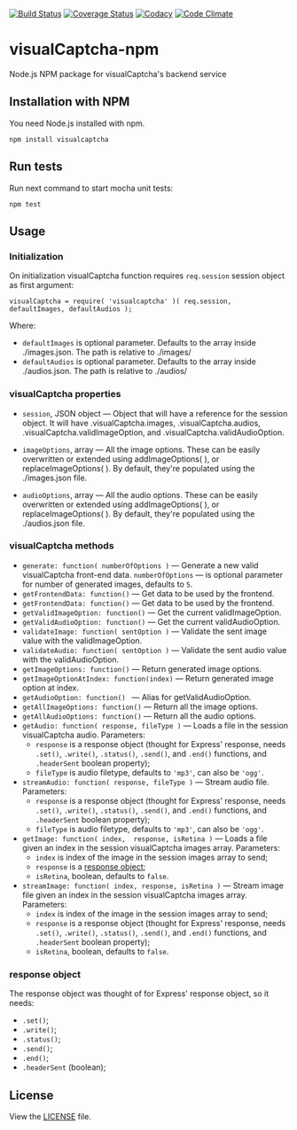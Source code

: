 [![Build Status](https://travis-ci.org/emotionLoop/visualCaptcha-npm.svg?flat=true&branch=master)](https://travis-ci.org/emotionLoop/visualCaptcha-npm)
[![Coverage Status](https://coveralls.io/repos/emotionLoop/visualCaptcha-npm/badge.svg?flat=true)](https://coveralls.io/r/emotionLoop/visualCaptcha-npm)
[![Codacy](https://www.codacy.com/project/badge/23de488143aa480d8fb8482dd4acca4d)](https://www.codacy.com/app/bruno-bernardino/visualCaptcha-npm)
[![Code Climate](https://codeclimate.com/github/emotionLoop/visualCaptcha-npm/badges/gpa.svg)](https://codeclimate.com/github/emotionLoop/visualCaptcha-npm)

# visualCaptcha-npm

Node.js NPM package for visualCaptcha's backend service


## Installation with NPM

You need Node.js installed with npm.
```
npm install visualcaptcha
```


## Run tests

Run next command to start mocha unit tests:
```
npm test
```


## Usage

### Initialization

On initialization visualCaptcha function requires `req.session` session object as first argument:

```
visualCaptcha = require( 'visualcaptcha' )( req.session, defaultImages, defaultAudios );
```
Where:

- `defaultImages` is optional parameter. Defaults to the array inside ./images.json. The path is relative to ./images/
- `defaultAudios` is optional parameter. Defaults to the array inside ./audios.json. The path is relative to ./audios/

### visualCaptcha properties

- `session`, JSON object — Object that will have a reference for the session object.
It will have .visualCaptcha.images, .visualCaptcha.audios, .visualCaptcha.validImageOption, and .visualCaptcha.validAudioOption.

- `imageOptions`, array — All the image options.
These can be easily overwritten or extended using addImageOptions( <Array> ), or replaceImageOptions( <Array> ).
By default, they're populated using the ./images.json file.

- `audioOptions`, array — All the audio options.
These can be easily overwritten or extended using addImageOptions( <Array> ), or replaceImageOptions( <Array> ).
By default, they're populated using the ./audios.json file.

### visualCaptcha methods

- `generate: function( numberOfOptions )` — Generate a new valid visualCaptcha front-end data. `numberOfOptions` — is optional parameter for number of generated images, defaults to `5`.
- `getFrontendData: function()` — Get data to be used by the frontend.
- `getFrontendData: function()` — Get data to be used by the frontend.
- `getValidImageOption: function()` — Get the current validImageOption.
- `getValidAudioOption: function()` — Get the current validAudioOption.
- `validateImage: function( sentOption )` — Validate the sent image value with the validImageOption.
- `validateAudio: function( sentOption )` — Validate the sent audio value with the validAudioOption.
- `getImageOptions: function()` — Return generated image options.
- `getImageOptionAtIndex: function(index)` — Return generated image option at index.
- `getAudioOption: function() ` — Alias for getValidAudioOption.
- `getAllImageOptions: function()` — Return all the image options.
- `getAllAudioOptions: function()` — Return all the audio options.
- `getAudio: function( response, fileType )` — Loads a file in the session visualCaptcha audio. Parameters:
    - `response` is a response object (thought for Express' response, needs `.set()`, `.write()`, `.status()`, `.send()`, and `.end()` functions, and `.headerSent` boolean property);
    - `fileType` is audio filetype, defaults to `'mp3'`, can also be `'ogg'`.
- `streamAudio: function( response, fileType )` — Stream audio file. Parameters:
    - `response` is a response object (thought for Express' response, needs `.set()`, `.write()`, `.status()`, `.send()`, and `.end()` functions, and `.headerSent` boolean property);
    - `fileType` is audio filetype, defaults to `'mp3'`, can also be `'ogg'`.
- `getImage: function( index,  response, isRetina )` — Loads a file given an index in the session visualCaptcha images array. Parameters:
    - `index` is index of the image in the session images array to send;
    - `response` is a [response object](#response-object);
    - `isRetina`, boolean, defaults to `false`.
- `streamImage: function( index, response, isRetina )` — Stream image file given an index in the session visualCaptcha images array. Parameters:
    - `index` is index of the image in the session images array to send;
    - `response` is a response object (thought for Express' response, needs `.set()`, `.write()`, `.status()`, `.send()`, and `.end()` functions, and `.headerSent` boolean property);
    - `isRetina`, boolean, defaults to `false`.


### response object
The response object was thought of for Express' response object, so it needs:
- `.set()`;
- `.write()`;
- `.status()`;
- `.send()`;
- `.end()`;
- `.headerSent` (boolean);

## License
View the [LICENSE](LICENSE) file.
